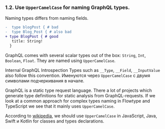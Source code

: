 ### <a name="rule-1.2"></a> 1.2. Use `UpperCamelCase` for naming GraphQL types.

Naming types differs from naming fields.

```diff
-  type blogPost { # bad
-  type Blog_Post { # also bad
+ type BlogPost { # good
   title: String!
  }
```

GraphQL comes with several scalar types out of the box: `String`, `Int`, `Boolean`, `Float`. They are named using `UpperCamelCase`.

Internal GraphQL Introspection Types such as `__Type`, `__Field`, `__InputValue` also follow this convention. Именуются через `UpperCamelCase` с двумя символами подчеркивания в начале.

GraphQL is a static type request language. There a lot of projects which generate type definitions for static analysis from GraphQL-requests. If we look at a common approach for complex types naming in Flowtype and TypeScript we see that it mainly uses `UpperCamelCase`.

According to [wikipedia](https://en.wikipedia.org/wiki/Naming_convention_(programming)), we should use `UpperCamelCase` in JavaScript, Java, Swift и Kotlin for classes and types declarations.